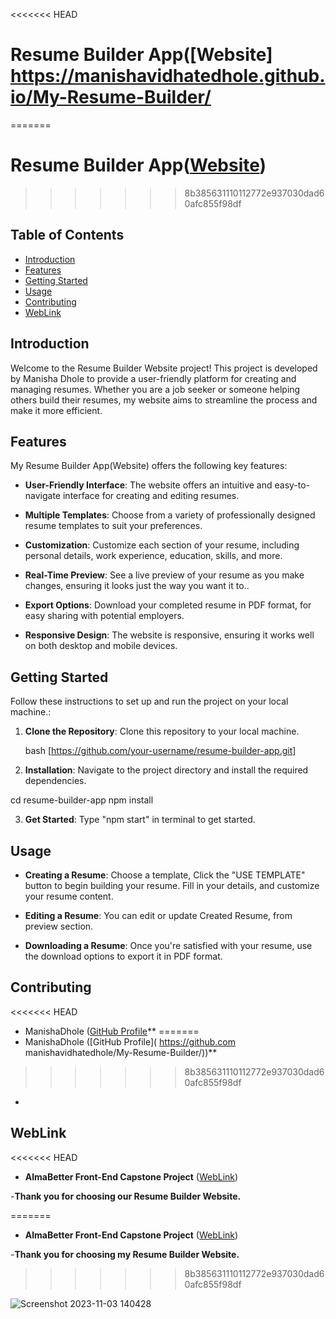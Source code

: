<<<<<<< HEAD
# Resume Builder App([Website] https://manishavidhatedhole.github.io/My-Resume-Builder/
=======
# Resume Builder App([Website]( https://manishavidhatedhole.github.io/My-Resume-Builder/))
>>>>>>> 8b385631110112772e937030dad60afc855f98df

## Table of Contents

- [Introduction](#introduction)
- [Features](#features)
- [Getting Started](#getting-started)
- [Usage](#usage)
- [Contributing](#contributing)
- [WebLink](#weblink)

## Introduction

Welcome to the Resume Builder Website project! This project is developed by Manisha Dhole to provide a user-friendly platform for creating and managing resumes. Whether you are a job seeker or someone helping others build their resumes, my website aims to streamline the process and make it more efficient.

## Features

My Resume Builder App(Website) offers the following key features:

- **User-Friendly Interface**: The website offers an intuitive and easy-to-navigate interface for creating and editing resumes.

- **Multiple Templates**: Choose from a variety of professionally designed resume templates to suit your preferences.

- **Customization**: Customize each section of your resume, including personal details, work experience, education, skills, and more.

- **Real-Time Preview**: See a live preview of your resume as you make changes, ensuring it looks just the way you want it to..
  
- **Export Options**: Download your completed resume in PDF format, for easy sharing with potential employers.

- **Responsive Design**: The website is responsive, ensuring it works well on both desktop and mobile devices.

## Getting Started

Follow these instructions to set up and run the project on your local machine.:

1. **Clone the Repository**: Clone this repository to your local machine.

   bash
   [https://github.com/your-username/resume-builder-app.git]

2. **Installation**: Navigate to the project directory and install the required dependencies.

cd resume-builder-app
npm install

3. **Get Started**: Type "npm start" in terminal to get started.

   
## Usage

- **Creating a Resume**: Choose a template, Click the "USE TEMPLATE" button to begin building your resume. Fill in your details, and customize your resume content.

- **Editing a Resume**: You can edit or update Created Resume, from preview section.

- **Downloading a Resume**: Once you're satisfied with your resume, use the download options to export it in PDF format.

## Contributing

<<<<<<< HEAD
- ManishaDhole ([GitHub Profile]( https://manishavidhatedhole.github.io/My-Resume-Builder/)**
=======
- ManishaDhole ([GitHub Profile]( https://github.com manishavidhatedhole/My-Resume-Builder/))**
>>>>>>> 8b385631110112772e937030dad60afc855f98df
- 

## WebLink

<<<<<<< HEAD
- **AlmaBetter Front-End Capstone Project** ([WebLink]( https://manishavidhatedhole.github.io/My-Resume-Builder/]))

-**Thank you for choosing our Resume Builder Website.** 

=======
- **AlmaBetter Front-End Capstone Project** ([WebLink]( https://manishavidhatedhole.github.io/My-Resume-Builder/))

-**Thank you for choosing my Resume Builder Website.** 

>>>>>>> 8b385631110112772e937030dad60afc855f98df


![Screenshot 2023-11-03 140428](https://github.com/manishavidhatedhole/My-Resume-Builder/assets/130236284/82ac6de7-88bc-4709-af1f-b4be5365459b)

